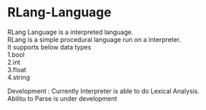 # RLang-Language
RLang Language is a interpreted language.<br>
RLang is a simple procedural language run on a interpreter.<br>
It supports below data types <br>
1.bool<br>
2.int<br>
3.float<br>
4.string <br>



Development :
Currently Interpreter is able to do Lexical Analysis.<br>
Abilitu to Parse is under development <br>

